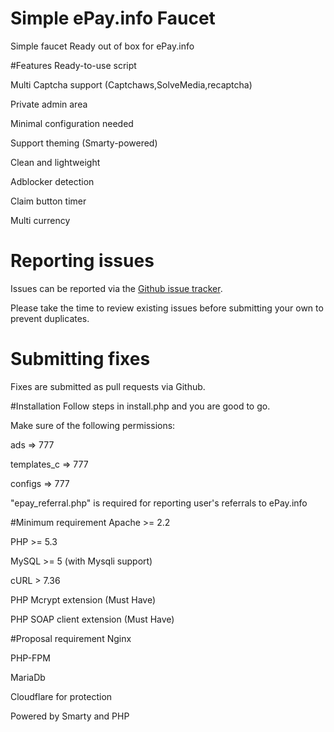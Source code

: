# Simple ePay.info Faucet
Simple faucet Ready out of box for ePay.info

#Features
Ready-to-use script

Multi Captcha support (Captchaws,SolveMedia,recaptcha)

Private admin area

Minimal configuration needed

Support theming (Smarty-powered)

Clean and lightweight

Adblocker detection

Claim button timer

Multi currency



# Reporting issues

Issues can be reported via the [Github issue tracker](https://github.com/epayinfo/simple_faucet/issues).

Please take the time to review existing issues before submitting your own to prevent duplicates.

# Submitting fixes

Fixes are submitted as pull requests via Github.


#Installation
Follow steps in install.php and you are good to go.

Make sure of the following permissions:

ads => 777

templates_c => 777

configs => 777

"epay_referral.php" is required for reporting user's referrals to ePay.info

#Minimum requirement
Apache >= 2.2

PHP >= 5.3

MySQL >= 5 (with Mysqli support)

cURL > 7.36

PHP Mcrypt extension (Must Have)

PHP SOAP client extension (Must Have)

#Proposal requirement
Nginx

PHP-FPM

MariaDb

Cloudflare for protection



Powered by Smarty and PHP